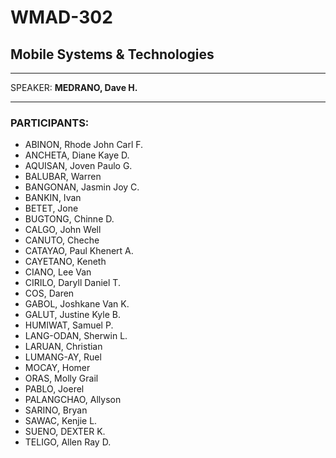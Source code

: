 # WMAD-302

## Mobile Systems & Technologies

---

SPEAKER: **MEDRANO, Dave H.**

---

### PARTICIPANTS:
- ABINON, Rhode John Carl F.
- ANCHETA, Diane Kaye D.
- AQUISAN, Joven Paulo G.
- BALUBAR, Warren
- BANGONAN, Jasmin Joy C.
- BANKIN, Ivan
- BETET, Jone
- BUGTONG, Chinne D.
- CALGO, John Well
- CANUTO, Cheche
- CATAYAO, Paul Khenert A.
- CAYETANO, Keneth
- CIANO, Lee Van
- CIRILO, Daryll Daniel T.
- COS, Daren
- GABOL, Joshkane Van K.
- GALUT, Justine Kyle B.
- HUMIWAT, Samuel P.
- LANG-ODAN, Sherwin L.
- LARUAN, Christian
- LUMANG-AY, Ruel
- MOCAY, Homer
- ORAS, Molly Grail
- PABLO, Joerel
- PALANGCHAO, Allyson
- SARINO, Bryan
- SAWAC, Kenjie L.
- SUENO, DEXTER K.
- TELIGO, Allen Ray D.
